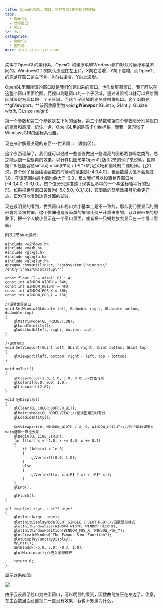 ```yaml
---
title: OpenGL视口，窗口，世界窗口(裁剪区)的理解
tags:
  - OpenGL
  - 世界窗口
  - 视口
id: 361
categories:
  - OpenGL
  - 图形学
date: 2012-11-07 17:07:45
---
```


先讲下OpenGL的坐标系。OpenGL的坐标系和Windows窗口默认的坐标系是不同的。WindowsGDi的默认原点在左上角，X向右递增，Y向下递增，而OpenGL的原点在窗口的左下角，X向右递增，Y向上递增。

OpenGL里面所谓的窗口就是我们创建出来的窗口，也叫做屏幕窗口，我们可以在这整个窗口里面绘图。而视口则是窗口的一个子区域，通过设置视口就可以把绘图区域限定为窗口的一个子区域，而这个子区域的别名就叫做视口。这个函数是**glViewport。**该函数原型为
void **glViewport**(GLint _x_,
GLint _y_,
GLsizei _width_,
GLsizei _height_)

第一个参数和第二个参数是左下角的坐标，第三个参数和第四个参数则分别是视口的宽度和高度。记住一点，OpenGL用的是笛卡尔坐标系，而我一直习惯了WindowsGDI的坐标系设置。

现在来讲解最关键的东西---世界窗口（裁剪区）。

这个东西理解了，我们就可以通过一些设置做出一些漂亮的图形裁剪啊之类的，总之能达到一些很爽的效果。以计算机图形学OpenGL版3.2节的例子来说明，世界窗口即是能容纳sinc(x) = sin(PI*x) / (PI *x)的定义域和值域的二维矩阵。比如说，这个例子里面绘画函数的时候x的范围是[-4.0,4.0]，该函数最大值不会超过1.0，在该范围内最小值也会大于-0.3，那么我们可以设置世界窗口为[-4.0,4.0,-0.3,1.0]，四个值分别是描述了现实世界中的一个与坐标轴平行的矩形。如果把世界窗口设置为[-5.0,5.0,-0.3,1.0]，该函数的显示效果可能会更好一点，因为可以看到边界外面的部分。

现在很明显的看到，世界窗口和视口大小基本上是不一致的，那么我们要显示的图形肯定会被拉伸。这个拉伸也是很简单的按照比例尺计算出来的。可以很形象的想象下，把一个人放小显示在一个窗口里面，或者把一只蚂蚁放大显示在一个窗口里面。

附3.2节sinc源码:

``` stylus
#include <windows.h>
#include <math.h>
#include <gl/gl.h>
#include <gl/glu.h>
#include <gl/glut.h>
#pragma comment(linker, "/subsystem:\"windows\" /entry:\"mainCRTStartup\"")

const float PI = atan(1.0) * 4;
const int WINDOW_WIDTH = 640;
const int WINDOW_HEIGHT = 480;
const int WINDOW_POS_X = 300;
const int WINDOW_POS_Y = 150;

//设置世界窗口
void SetWindow(GLdouble left, GLdouble right, GLdouble bottom, GLdouble top)
{
    glMatrixMode(GL_PROJECTION);
    glLoadIdentity();
    gluOrtho2D(left, right, bottom, top);
}

//设置视口
void SetViewport(GLint left, GLint right, GLint bottom, GLint top)
{
    glViewport(left, bottom, right - left, top - bottom);
}

void myInit()
{
    glClearColor(1.0, 1.0, 1.0, 0.0);//白色背景
    glColor3f(0.0, 0.0, 1.0);
    glLineWidth(2.0);
}

void myDisplay()
{
    glClear(GL_COLOR_BUFFER_BIT);
    glMatrixMode(GL_MODELVIEW);//使视图矩形栈有效
    glLoadIdentity();

    SetViewport(0, WINDOW_WIDTH / 2, 0, WINDOW_HEIGHT);//这个函数调用在main里面一直没效果
    glBegin(GL_LINE_STRIP);
    for (float x = -4.0; x <= 4.0; x += 0.1)
    {
        if (fabs(x) < 1e-8)
        {
            glVertex2f(0.0, 1.0);
        }
        else
        {
            glVertex2f(x, sin(PI * x) / (PI* x));
        }
    }
    glEnd();

    glFlush();
}

int main(int argc, char** argv)
{
    glutInit(argc, argv);
    glutInitDisplayMode(GLUT_SINGLE | GLUT_RGB);//设置显示模式
    glutInitWindowSize(WINDOW_WIDTH, WINDOW_HEIGHT);
    glutInitWindowPosition(WINDOW_POS_X, WINDOW_POS_Y);
    glutCreateWindow("The Famous Sinc Function");
    glutDisplayFunc(myDisplay);
    myInit();
    SetWindow(-5.0, 5.0, -0.3, 1.0);
    glutMainLoop();//进入消息循环

    return 0;
}
```

显示效果如图，

![](https://c2.staticflickr.com/8/7292/27153717460_4c258e9ddc_o.png)

由于我设置了视口为左半窗口，可以明显的看到，函数曲线挤压在左边了。注意，在主函数里面设置视口一直没有效果，我也不知道为什么。